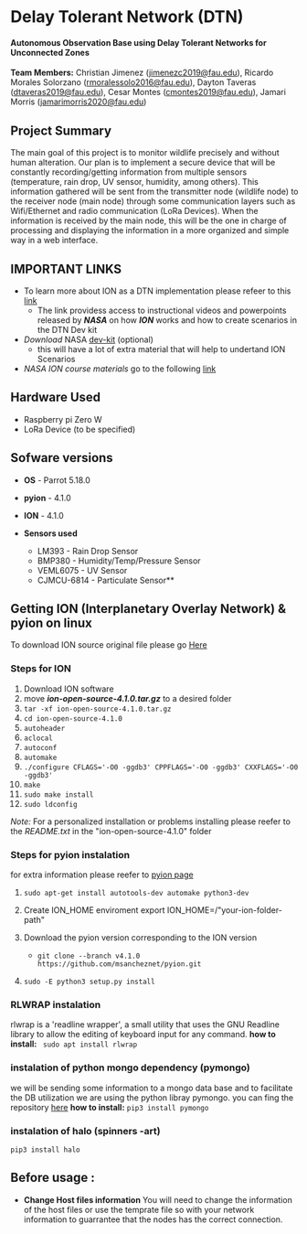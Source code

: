# **Delay Tolerant Network (DTN)**
#### Autonomous Observation Base using Delay Tolerant Networks for Unconnected Zones


**Team Members:** Christian Jimenez (jimenezc2019@fau.edu), Ricardo Morales Solorzano (rmoralessolo2016@fau.edu), Dayton Taveras (dtaveras2019@fau.edu), Cesar Montes (cmontes2019@fau.edu), Jamari Morris (jamarimorris2020@fau.edu)

## Project Summary 
The main goal of this project is to monitor wildlife precisely and without human alteration. Our plan is to implement a secure device that will be constantly recording/getting information from multiple sensors (temperature, rain drop, UV sensor, humidity, among others). This information gathered will be sent from the transmitter node (wildlife node) to the receiver node (main node) through some communication layers such as Wifi/Ethernet and radio communication (LoRa Devices). When the information is received by the main node, this will be the one in charge of processing and displaying  the information in a more organized and  simple way in a web interface.

## IMPORTANT LINKS

- To learn more about ION as a DTN implementation please refeer to this [link](https://www.nasa.gov/directorates/heo/scan/engineering/technology/disruption_tolerant_networking_software_options_ion)
  - The link providess access to instructional videos and powerpoints released by ***NASA*** on how ***ION*** works and how to create scenarios in the DTN Dev kit
- *Download* NASA [dev-kit](https://www.mitre.org/download-nasas-dtn-development-kit) (optional)
  - this will have a lot of extra material that will help to undertand ION Scenarios
- *NASA ION course materials* go to the following [link](https://sourceforge.net/p/ion-dtn/wiki/NASA_ION_Course/)


## Hardware Used
  - Raspberry pi Zero W
  - LoRa Device (to be specified)


## Sofware versions
  - **OS** - Parrot 5.18.0

  - **pyion** - 4.1.0

  - **ION** - 4.1.0

  - **Sensors used** 
      - LM393 - Rain Drop Sensor 
      - BMP380 - Humidity/Temp/Pressure Sensor 
      - VEML6075 - UV Sensor 
      - CJMCU-6814 - Particulate Sensor**

## Getting ION (Interplanetary Overlay Network) & pyion on linux

To download ION source original file please go  [Here](https://sourceforge.net/projects/ion-dtn/files/)


### Steps for ION
1. Download ION software
2. move ***ion-open-source-4.1.0.tar.gz*** to a desired folder
3. ```tar -xf ion-open-source-4.1.0.tar.gz```
4. ```cd ion-open-source-4.1.0```
5. ```autoheader```
6. ```aclocal```
7. ```autoconf```
8. ```automake```
9. ```./configure CFLAGS='-O0 -ggdb3' CPPFLAGS='-O0 -ggdb3' CXXFLAGS='-O0 -ggdb3'```
10. ```make```
11. ```sudo make install```
12. ```sudo ldconfig```


*Note:* For a personalized installation or problems installing please  reefer to the *README.txt* in the "ion-open-source-4.1.0" folder


### Steps for pyion instalation
for extra information please reefer to [pyion page](https://pyion.readthedocs.io/en/latest/)
1. ```sudo apt-get install autotools-dev automake python3-dev```
2. Create ION_HOME enviroment export ION_HOME=/"your-ion-folder-path"
3. Download the pyion version corresponding to the ION version
     - ```git clone --branch v4.1.0 https://github.com/msancheznet/pyion.git```

2. ```sudo -E python3 setup.py install```

### RLWRAP instalation
rlwrap is a 'readline wrapper', a small utility that uses the GNU Readline library to allow the editing of keyboard input for any command.
**how to install:**
``` sudo apt install rlwrap```

### instalation of python mongo dependency (pymongo)
we will be sending some information to a mongo data base and to facilitate the DB utilization we are using the python libray pymongo. you can fing the repository [here](https://pypi.org/project/pymongo/)
**how to install:**
```pip3 install pymongo```

### instalation of halo (spinners -art)
```pip3 install halo```

## Before usage :
  - **Change Host files information**
You will need to change the information of the host files or use the temprate file so with your network information to 
guarrantee that the nodes has the correct connection.


